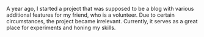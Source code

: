 A year ago, I started a project that was supposed to be a blog with various additional features for my friend, who is a volunteer. Due to certain circumstances, the project became irrelevant.
Currently, it serves as a great place for experiments and honing my skills.

